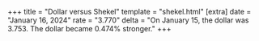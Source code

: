 +++
title = "Dollar versus Shekel"
template = "shekel.html"
[extra]
date = "January 16, 2024"
rate = "3.770"
delta = "On January 15, the dollar was 3.753. The dollar became 0.474% stronger."
+++
